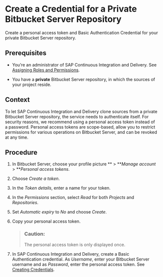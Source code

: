 <!-- loio81294f00b4b544d0a6a6ccf5c5519ae8 -->

# Create a Credential for a Private Bitbucket Server Repository

Create a personal access token and Basic Authentication Credential for your private Bitbucket Server repository.



<a name="loio81294f00b4b544d0a6a6ccf5c5519ae8__prereq_u3x_yzw_s4b"/>

## Prerequisites

-   You’re an administrator of SAP Continuous Integration and Delivery. See [Assigning Roles and Permissions](assigning-roles-and-permissions-c679ebd.md).

-   You have a **private** Bitbucket Server repository, in which the sources of your project reside.




<a name="loio81294f00b4b544d0a6a6ccf5c5519ae8__context_dst_b1x_s4b"/>

## Context

To let SAP Continuous Integration and Delivery clone sources from a private Bitbucket Server repository, the service needs to authenticate itself. For security reasons, we recommend using a personal access token instead of a password. Personal access tokens are scope-based, allow you to restrict permissions for various operations on Bitbucket Server, and can be revoked at any time.



<a name="loio81294f00b4b544d0a6a6ccf5c5519ae8__steps_hwr_c1x_s4b"/>

## Procedure

1.  In Bitbucket Server, choose your profile picture ** \> ***Manage account* \> ***Personal access tokens*.

2.  Choose *Create a token*.

3.  In the *Token details*, enter a name for your token.

4.  In the *Permissions* section, select *Read* for both *Projects* and *Repositories*.

5.  Set *Automatic expiry* to *No* and choose *Create*.

6.  Copy your personal access token.

    > ### Caution:  
    > The personal access token is only displayed once.

7.  In SAP Continuous Integration and Delivery, create a Basic Authentication credential. As *Username*, enter your Bitbucket Server username and as *Password*, enter the personal access token. See [Creating Credentials](creating-credentials-6658c81.md).


